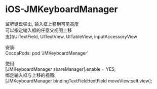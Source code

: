 # iOS-JMKeyboardManager
监听键盘弹出, 输入框上移到可见高度  
可以指定输入框的任意父视图上移  
支持UITextField, UITextView, UITableView, inputAccessoryView  

安装:  
CocoaPods: pod 'JMKeyboardManager'  

使用:  
  [JMKeyboardManager shareManager].enable = YES;  
  绑定输入框与上移的视图:  
  [JMKeyboardManager bindingTextField:textField moveView:self.view];  
